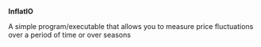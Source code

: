 **InflatIO**

A simple program/executable that allows you to measure price fluctuations over a period of time or over seasons
